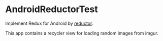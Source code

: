 # AndroidReductorTest

Implement Redux for Android by [reductor](https://github.com/Yarikx/reductor).  

This app contains a recycler view for loading random images from imgur.
